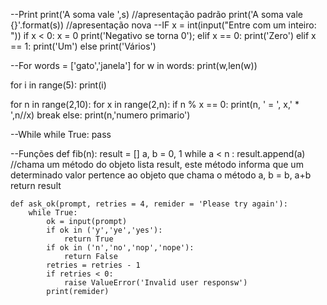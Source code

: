 --Print
    print('A soma vale ',s) //apresentação padrão
    print('A soma vale {}'.format(s)) //apresentação nova
--IF
x = int(input("Entre com um inteiro: "))
if x < 0:
    x = 0
    print('Negativo se torna 0');
elif x == 0:
    print('Zero')
elif x == 1:
    print('Um')
else
    print('Vários')

--For
words = ['gato','janela']
for w in words:
    print(w,len(w))

for i in range(5):
    print(i)

for n in range(2,10):
    for x in range(2,n):
        if n % x == 0:
            print(n, ' = ', x,' * ',n//x)
            break
    else:
        print(n,'numero primario')

--While
    while True:
        pass

--Funções
    def fib(n):
        result = []
        a, b = 0, 1
        while a < n :
            result.append(a) //chama um método do objeto lista result, este método informa que um determinado valor pertence ao objeto que chama o método
            a, b = b, a+b
        return result

    def ask_ok(prompt, retries = 4, remider = 'Please try again'):
        while True:
            ok = input(prompt)
            if ok in ('y','ye','yes'):
                return True
            if ok in ('n','no','nop','nope'):
                return False
            retries = retries - 1
            if retries < 0:
                raise ValueError('Invalid user responsw')
            print(remider)